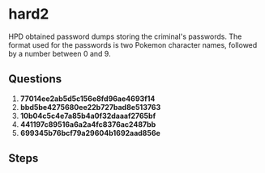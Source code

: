 # hard2
HPD obtained password dumps storing the criminal's passwords. The format used for the passwords is two Pokemon character names, followed by a number between 0 and 9.

## Questions
1. **77014ee2ab5d5c156e8fd96ae4693f14**
2. **bbd5be4275680ee22b727bad8e513763**
3. **10b04c5c4e7a85b4a0f32daaaf2765bf**
4. **441197c89516a6a2a4fc8376ac2487bb**
5. **699345b76bcf79a29604b1692aad856e**

## Steps
